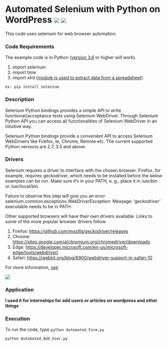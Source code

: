 # Automated Selenium with Python on WordPress [![](https://img.shields.io/github/license/sourcerer-io/hall-of-fame.svg?colorB=ff0000)](https://github.com/julientoucoula17/AutomatedSelenium-Python-WordPress/blob/master/LICENSE) [![](https://img.shields.io/badge/Toucoula-Julien-brightgreen.svg?colorB=ff0000)](https://www.linkedin.com/in/julien-t-870b7613a)

This code uses selenium for web browser automation.

### Code Requirements
The example code is in Python ([version 3.6](https://www.python.org/downloads/release/python-362/) or higher will work). 
1) import selenium
2) import time
3) import xlrd ([module is used to extract data from a spreadsheet](https://www.geeksforgeeks.org/reading-excel-file-using-python/))

```
ex: pip install selenium
```
### Description

Selenium Python bindings provides a simple API to write functional/acceptance tests using Selenium WebDriver. Through Selenium Python API you can access all functionalities of Selenium WebDriver in an intuitive way.

Selenium Python bindings provide a convenient API to access Selenium WebDrivers like Firefox, Ie, Chrome, Remote etc. The current supported Python versions are 2.7, 3.5 and above.

### Drivers
Selenium requires a driver to interface with the chosen browser. Firefox, for example, requires geckodriver, which needs to be installed before the below examples can be run. Make sure it’s in your PATH, e. g., place it in /usr/bin or /usr/local/bin.

Failure to observe this step will give you an error selenium.common.exceptions.WebDriverException: Message: ‘geckodriver’ executable needs to be in PATH.

Other supported browsers will have their own drivers available. Links to some of the more popular browser drivers follow.

1) Firefox: 	https://github.com/mozilla/geckodriver/releases
2) Chrome: 	https://sites.google.com/a/chromium.org/chromedriver/downloads
3) Edge: 	https://developer.microsoft.com/en-us/microsoft-edge/tools/webdriver/
4) Safari: 	https://webkit.org/blog/6900/webdriver-support-in-safari-10

For more information, [see](http://selenium-python.readthedocs.io/installation.html#introduction)

<img src="Automated-Selenium.gif">


### Application

<b> I used it  for internships for add users or articles on wordpress and other things </b>

### Execution
To run the code, type `python Automated_Form.py`

```
python Automated_Add_User.py
```

